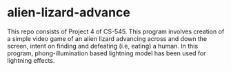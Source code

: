 # alien-lizard-advance
This repo consists of Project 4 of CS-545. This program involves creation of a simple video game of an alien lizard advancing across and down the screen, intent on finding and defeating (i.e, eating) a human. In this program, phong-illumination based lightning model has been used for lightning effects.
